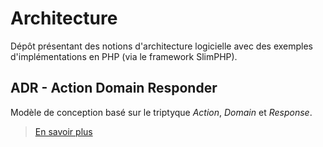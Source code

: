 # Architecture

Dépôt présentant des notions d'architecture logicielle avec des exemples d'implémentations en PHP (via le framework SlimPHP).

## ADR - Action Domain Responder

Modèle de conception basé sur le triptyque _Action_, _Domain_ et _Response_.

> [En savoir plus](adr/README.md)
